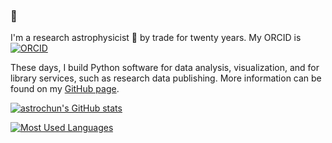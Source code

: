 ### 👋

I'm a research astrophysicist 🔭 by trade for twenty years. My ORCID is [![ORCID](https://img.shields.io/badge/ORCID-0000--0002--4245--2318-green)](https://orcid.org/0000-0002-4245-2318)

These days, I build Python software for data analysis, visualization, and for library services, such as research data publishing.
More information can be found on my [GitHub page](https://astrochun.github.io).

[![astrochun's GitHub stats](https://github-readme-stats.vercel.app/api?username=astrochun&hide=stars&count_private=true&show_icons=true)](https://github.com/anuraghazra/github-readme-stats)

[![Most Used Languages](https://github-readme-stats.vercel.app/api/top-langs/?username=astrochun&exclude_repo=astrochun.github.io&count_private=true)](https://github.com/anuraghazra/github-readme-stats)

<!--
**astrochun/astrochun** is a ✨ _special_ ✨ repository because its `README.md` (this file) appears on your GitHub profile.

Here are some ideas to get you started:

- 🔭 I’m currently working on ...
- 🌱 I’m currently learning ...
- 👯 I’m looking to collaborate on ...
- 🤔 I’m looking for help with ...
- 💬 Ask me about ...
- 📫 How to reach me: ...
- 😄 Pronouns: ...
- ⚡ Fun fact: ...
-->
